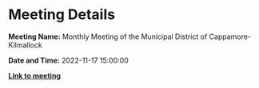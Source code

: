 # Meeting Details

**Meeting Name:** Monthly Meeting of the Municipal District of Cappamore-Kilmallock

**Date and Time:** 2022-11-17 15:00:00

**<a href="https://www.limerick.ie/council/whats-on/monthly-meeting-municipal-district-cappamore-kilmallock-87" target="_blank">Link to meeting</a>**
